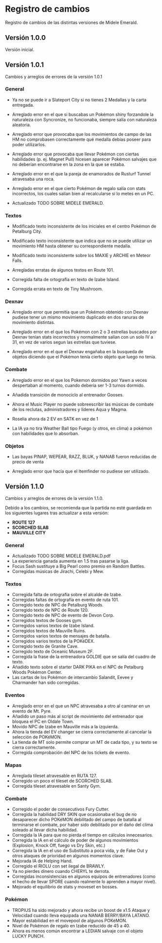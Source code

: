 # Registro de cambios

Registro de cambios de las distintas versiones de Midele Emerald.

## Versión 1.0.0

Versión inicial.

## Versión 1.0.1

Cambios y arreglos de errores de la versión 1.0.1

### General
- Ya no se puede ir a Slateport City si no tienes 2 Medallas y la carta entregada.

- Arreglado error en el que si buscabas un Pokémon shiny forzandole la naturaleza con Syncronize, no funcionaba, siempre salía con naturaleza aleatoria.

- Arreglado error que provocaba que los movimientos de campo de las HM no comprobasen correctamente qué medalla debías poseer para poder utilizarlos.

- Arreglado error que provocaba que llevar Pokémon con ciertas habilidades (p. ej. Magnet Pull) hicesen aparecer Pokémon salvajes que no deberían encontrarse en la zona en la que se estaba.

- Arreglado error en el que la pareja de enamorados de Rusturf Tunnel atravesaba una roca.

- Arreglado error en el que cierto Pokémon de regalo salía con stats incorrectos, los cuales salían bien al recalcularse si lo metes en un PC.

- Actualizado TODO SOBRE MIDELE EMERALD.

### Textos
- Modificado texto inconsistente de los iniciales en el centro Pokémon de Petalburg City.

- Modificado texto inconsistente que indica que no se puede utilizar un movimiento HM hasta obtener su correspondiente medalla.

- Modificado texto inconsistente sobre los MAXIE y ARCHIE en Meteor Falls.

- Arregladas erratas de algunos textos en Route 101.

- Corregida falta de ortografía en texto de Izabe Island.

- Corregida errata en texto de Tiny Mushroom.

### Dexnav
- Arreglado error que permitía que un Pokémon obtenido con Dexnav pudiese tener un mismo movimiento duplicado en dos ranuras de movimiento distintas.

- Arreglado error en el que los Pokémon con 2 o 3 estrellas buscados por Dexnav tenían stats incorrectos y normalmente salían con un solo IV a 31, en vez de varios segun las estrellas que tuviese.

- Arreglado error en el que el Dexnav engañaba en la busqueda de objetos diciendo que el Pokémon tenía cierto objeto que luego no tenía.

### Combate
- Arreglado error en el que los Pokemon dormidos por Yawn a veces despertaban al momento, cuando debería ser 1-3 turnos dormido.

- Añadida transición de monociclo al entrenador Gooses.

- Ahora el Music Player no puede sobreescribir las músicas de combate de los reclutas, administradores y líderes Aqua y Magma.

- Roselia ahora da 2 EV en SATK en vez de 1

- La IA ya no tira Weather Ball tipo Fuego (y otros, en clima) a pokémon con habilidades que lo absorban.

### Objetos

- Las bayas PINAP, WEPEAR, RAZZ, BLUK, y NANAB fueron reducidas de precio de venta

- Arreglado error que hacía que el Itemfinder no pudiese ser utilizado.


## Versión 1.1.0

Cambios y arreglos de errores de la versión 1.1.0.

Debido a los cambios, se recomienda que la partida no esté guardada en los siguientes lugares tras actualizar a esta versión:
- **ROUTE 127**
- **SCORCHED SLAB**
- **MAUVILLE CITY**

### General

- Actualizado TODO SOBRE MIDELE EMERALD.pdf
- La experiencia ganada aumenta en 1.5 tras pasarse la liga.
- Focus Sash sustituye a Big Pearl como premio en Random Battles.
- Corregidas músicas de Jirachi, Celebi y Mew.

### Textos

- Corregida falta de ortografía sobre el alcalde de Izabe.
- Corregidas faltas de ortografía en evento de ruta 101.
- Corregido texto de NPC de Petalburg Woods.
- Corregido texto de NPC de Route 120.
- Corregido texto de NPC de evento de Devon Corp.
- Corregidos textos de Gooses gym.
- Corregidos varios textos de Izabe Island.
- Corregidos textos de Mauville Ruins.
- Corregidos varios textos de mensajes de batalla.
- Corregidos varios textos de la POKéDEX.
- Corregido texto de Granite Cave.
- Corregido texto de Oceanic Museum 2F.
- Corregida la frase de la entrenadora GOLDIE que se salía del cuadro de texto.
- Añadido texto sobre el starter DARK PIKA en el NPC de Petalburg Woods Pokémon Center.
- Las cartas de los Pokémon de intercambio Salandit, Eevee y Charmander han sido corregidas.


### Eventos

- Arreglado error en el que un NPC atravesaba a otro al caminar en un evento de Mt. Pyre.
- Añadido un paso más al script de movimiento del entrenador que bloquea el PC en Oldale Town.
- Movido NPC de Izabe en Mauville más a la izquierda.
- Ahora la tienda del EV changer se cierra correctamente al cancelar la selección de POKéMON.
- La tienda de MT solo permite comprar un MT de cada tipo, y su texto se cierra correctamente.
- Corregida comprobación del NPC de los tickets de evento.

### Mapas

- Arreglada tileset atravesable en RUTA 127.
- Corregido un poco el tileset de SCORCHED SLAB.
- Corregida tileset atravesable en Santy Gym.

### Combate

- Corregido el poder de consecutivos Fury Cutter.
- Corregida la habilidad DRY SKIN que ocasionaba el bug de no desaparecer dicho POKéMON debilitado del campo de batalla al terminarse el combate, por haber sido debilitado por el daño del clima soleado al llevar dicha habilidad.
- Corregida la IA para que no pierda el tiempo en cálculos innecesarios.
- Corregida la IA en el cálculo de poder de algunos movimientos (Explosion, Knock Off, fuego vs Dry Skin, etc.)
- Corregida la IA en el uso de Substituto a poca vida, y de Fake Out y otros ataques de prioridad en algunos momentos clave.
- Mejorada IA de Helping Hand.
- Corregido el RIOLU con set ilegal de BRAWLY.
- Ya no pierdes dinero cuando CHERYL te derrota.
- Corregidas inconsistencias en algunos equipos de entrenadores (como el hecho de llevar SPORE cuando realmente lo aprenden a mayor nivel).
- Mejorado el equilibrio de stats y moveset en bosses.

### Pokémon

- TROPIUS ha sido mejorado y ahora recibe un boost de x1.5 Ataque y Velocidad cuando lleva equipada una NANAB BERRY/BAYA LATANO.
- Mayor estabilidad en el movepool de algunos POKéMON.
- Nivel de Pokémon de regalo en Izabe reducido de 45 a 40.
- Ahora es menos común encontrar a LEDIAN salvaje con el objeto LUCKY PUNCH.
